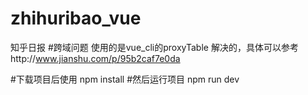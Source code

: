 # zhihuribao_vue
知乎日报
#跨域问题
使用的是vue_cli的proxyTable 解决的，具体可以参考http://www.jianshu.com/p/95b2caf7e0da

#下载项目后使用
npm install
#然后运行项目
npm run dev
